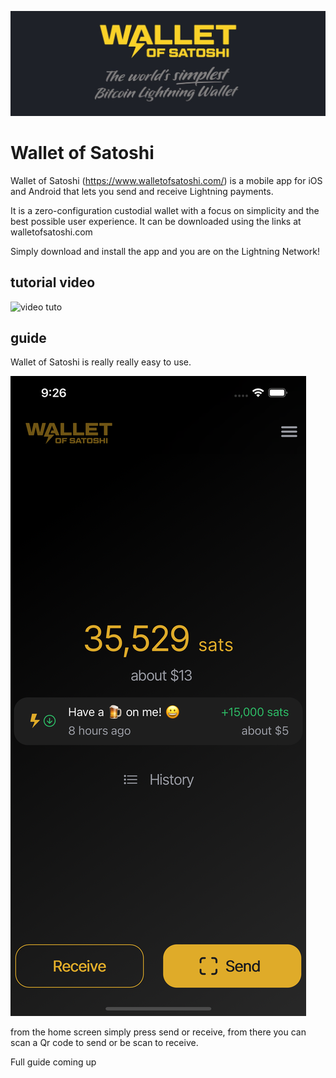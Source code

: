 ![cover](assets/cover.jpeg)

# Wallet of Satoshi

Wallet of Satoshi (https://www.walletofsatoshi.com/) is a mobile app for iOS and Android that lets you send and receive Lightning payments.

It is a zero-configuration custodial wallet with a focus on simplicity and the best possible user experience. It can be downloaded using the links at walletofsatoshi.com

Simply download and install the app and you are on the Lightning Network!

## tutorial video

![video tuto](https://youtu.be/Es4InK3lq5c)

## guide

Wallet of Satoshi is really really easy to use.

![cover](assets/1.png)

from the home screen simply press send or receive, from there you can scan a Qr code to send or be scan to receive.

Full guide coming up
